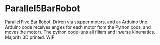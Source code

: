# Parallel5BarRobot
Parallel Five Bar Robot. Driven via stepper motors, and an Arduino Uno. Arduino code receives angles for each motor from the Python code, and moves the motors. The python code runs all filters and inverse kinematics. Majority 3D printed. WIP

